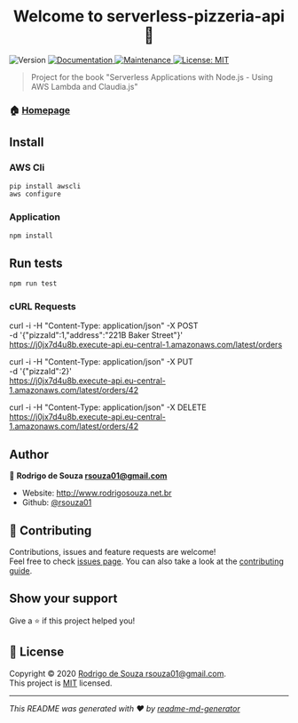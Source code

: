 <h1 align="center">Welcome to serverless-pizzeria-api 👋</h1>
<p>
  <img alt="Version" src="https://img.shields.io/badge/version-1.0.0-blue.svg?cacheSeconds=2592000" />
  <a href="https://github.com/rsouza01/serverless-pizzeria-api#readme" target="_blank">
    <img alt="Documentation" src="https://img.shields.io/badge/documentation-yes-brightgreen.svg" />
  </a>
  <a href="https://github.com/rsouza01/serverless-pizzeria-api/graphs/commit-activity" target="_blank">
    <img alt="Maintenance" src="https://img.shields.io/badge/Maintained%3F-yes-green.svg" />
  </a>
  <a href="https://github.com/rsouza01/serverless-pizzeria-api/blob/master/LICENSE" target="_blank">
    <img alt="License: MIT" src="https://img.shields.io/github/license/rsouza01/serverless-pizzeria-api" />
  </a>
</p>

> Project for the book &#34;Serverless Applications with Node.js - Using AWS Lambda and Claudia.js&#34;

### 🏠 [Homepage](https://github.com/rsouza01/serverless-pizzeria-api#readme)

## Install

### AWS Cli

```sh
pip install awscli
aws configure
```

### Application

```sh
npm install
```

## Run tests

```sh
npm run test
```

### cURL Requests

curl -i -H "Content-Type: application/json" -X POST \
  -d '{"pizzaId":1,"address":"221B Baker Street"}' \
  https://j0jx7d4u8b.execute-api.eu-central-1.amazonaws.com/latest/orders

curl -i -H "Content-Type: application/json" -X PUT \
  -d '{"pizzaId":2}' \
  https://j0jx7d4u8b.execute-api.eu-central-1.amazonaws.com/latest/orders/42


curl -i -H "Content-Type: application/json" -X DELETE \
  https://j0jx7d4u8b.execute-api.eu-central-1.amazonaws.com/latest/orders/42

## Author

👤 **Rodrigo de Souza <rsouza01@gmail.com>**

* Website: http://www.rodrigosouza.net.br
* Github: [@rsouza01](https://github.com/rsouza01)

## 🤝 Contributing

Contributions, issues and feature requests are welcome!<br />Feel free to check [issues page](https://github.com/rsouza01/serverless-pizzeria-api/issues). You can also take a look at the [contributing guide](https://github.com/rsouza01/serverless-pizzeria-api/blob/master/CONTRIBUTING.md).

## Show your support

Give a ⭐️ if this project helped you!

## 📝 License

Copyright © 2020 [Rodrigo de Souza <rsouza01@gmail.com>](https://github.com/rsouza01).<br />
This project is [MIT](https://github.com/rsouza01/serverless-pizzeria-api/blob/master/LICENSE) licensed.

***
_This README was generated with ❤️ by [readme-md-generator](https://github.com/kefranabg/readme-md-generator)_